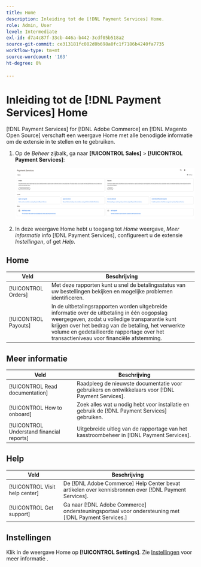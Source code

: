 ```yaml
---
title: Home
description: Inleiding tot de [!DNL Payment Services] Home.
role: Admin, User
level: Intermediate
exl-id: d7a4c87f-33cb-446a-b442-3cdf05b518a2
source-git-commit: ce313181fc082d0b698a0fc1f7186b4240fa7735
workflow-type: tm+mt
source-wordcount: '163'
ht-degree: 0%

---
```


# Inleiding tot de [!DNL Payment Services] Home

[!DNL Payment Services] for [!DNL Adobe Commerce] en [!DNL Magento Open Source] verschaft een weergave Home met alle benodigde informatie om de extensie in te stellen en te gebruiken.

1. Op de _Beheer_ zijbalk, ga naar **[!UICONTROL Sales]** > **[!UICONTROL Payment Services]**:

   ![Startweergave](assets/home-view.png)

1. In deze weergave Home hebt u toegang tot _Home_ weergave, _Meer informatie_ info [!DNL Payment Services], configureert u de extensie _Instellingen_, of get _Help_.

## Home

| Veld | Beschrijving |
|---|---|
| [!UICONTROL Orders] | Met deze rapporten kunt u snel de betalingsstatus van uw bestellingen bekijken en mogelijke problemen identificeren. |
| [!UICONTROL Payouts] | In de uitbetalingsrapporten worden uitgebreide informatie over de uitbetaling in één oogopslag weergegeven, zodat u volledige transparantie kunt krijgen over het bedrag van de betaling, het verwerkte volume en gedetailleerde rapportage over het transactieniveau voor financiële afstemming. |

## Meer informatie

| Veld | Beschrijving |
|---|---|
| [!UICONTROL Read documentation] | Raadpleeg de nieuwste documentatie voor gebruikers en ontwikkelaars voor [!DNL Payment Services]. |
| [!UICONTROL How to onboard] | Zoek alles wat u nodig hebt voor installatie en gebruik de [!DNL Payment Services] gebruiken. |
| [!UICONTROL Understand financial reports] | Uitgebreide uitleg van de rapportage van het kasstroombeheer in [!DNL Payment Services]. |

## Help

| Veld | Beschrijving |
|---|---|
| [!UICONTROL Visit help center] | De [!DNL Adobe Commerce] Help Center bevat artikelen over kennisbronnen over [!DNL Payment Services]. |
| [!UICONTROL Get support] | Ga naar [!DNL Adobe Commerce] ondersteuningsportaal voor ondersteuning met [!DNL Payment Services.] |

## Instellingen

Klik in de weergave Home op **[!UICONTROL Settings]**. Zie [Instellingen](settings.md) voor meer informatie .
